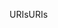 <span data-ttu-id="0dce9-101">URIs</span><span class="sxs-lookup"><span data-stu-id="0dce9-101">URIs</span></span>